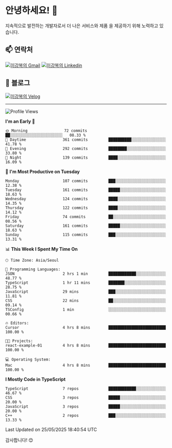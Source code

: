 # 안녕하세요! 👋

지속적으로 발전하는 개발자로서 더 나은 서비스와 제품
을 제공하기 위해 노력하고 있습니다.

## 📫 연락처
[![이강복의 Gmail](https://img.shields.io/badge/Gmail-D14836?style=for-the-badge&logo=gmail&logoColor=white)](mailto:pmmm114@gmail.com)
[![이강복의 Linkedin](https://img.shields.io/badge/LinkedIn-0077B5?style=for-the-badge&logo=linkedin&logoColor=white)](https://www.linkedin.com/in/lkb0297)

## 📝 블로그
[![이강복의 Velog](https://img.shields.io/badge/Velog-ffffff?style=for-the-badge&logo=velog)](https://velog.io/@pmmm114/posts)

---
<!--START_SECTION:waka-->
![Profile Views](http://img.shields.io/badge/Profile%20Views-1-blue)

**I'm an Early 🐤** 

```text
🌞 Morning                72 commits          ██░░░░░░░░░░░░░░░░░░░░░░░   08.33 % 
🌆 Daytime                361 commits         ██████████░░░░░░░░░░░░░░░   41.78 % 
🌃 Evening                292 commits         ████████░░░░░░░░░░░░░░░░░   33.80 % 
🌙 Night                  139 commits         ████░░░░░░░░░░░░░░░░░░░░░   16.09 % 
```
📅 **I'm Most Productive on Tuesday** 

```text
Monday                   107 commits         ███░░░░░░░░░░░░░░░░░░░░░░   12.38 % 
Tuesday                  161 commits         █████░░░░░░░░░░░░░░░░░░░░   18.63 % 
Wednesday                124 commits         ████░░░░░░░░░░░░░░░░░░░░░   14.35 % 
Thursday                 122 commits         ████░░░░░░░░░░░░░░░░░░░░░   14.12 % 
Friday                   74 commits          ██░░░░░░░░░░░░░░░░░░░░░░░   08.56 % 
Saturday                 161 commits         █████░░░░░░░░░░░░░░░░░░░░   18.63 % 
Sunday                   115 commits         ███░░░░░░░░░░░░░░░░░░░░░░   13.31 % 
```


📊 **This Week I Spent My Time On** 

```text
🕑︎ Time Zone: Asia/Seoul

💬 Programming Languages: 
JSON                     2 hrs 1 min         ████████████░░░░░░░░░░░░░   48.77 % 
TypeScript               1 hr 11 mins        ███████░░░░░░░░░░░░░░░░░░   28.75 % 
JavaScript               29 mins             ███░░░░░░░░░░░░░░░░░░░░░░   11.81 % 
CSS                      22 mins             ██░░░░░░░░░░░░░░░░░░░░░░░   09.14 % 
TSConfig                 1 min               ░░░░░░░░░░░░░░░░░░░░░░░░░   00.66 % 

🔥 Editors: 
Cursor                   4 hrs 8 mins        █████████████████████████   100.00 % 

🐱‍💻 Projects: 
react-example-01         4 hrs 8 mins        █████████████████████████   100.00 % 

💻 Operating System: 
Mac                      4 hrs 8 mins        █████████████████████████   100.00 % 
```

**I Mostly Code in TypeScript** 

```text
TypeScript               7 repos             ████████████░░░░░░░░░░░░░   46.67 % 
CSS                      3 repos             █████░░░░░░░░░░░░░░░░░░░░   20.00 % 
JavaScript               3 repos             █████░░░░░░░░░░░░░░░░░░░░   20.00 % 
C++                      2 repos             ███░░░░░░░░░░░░░░░░░░░░░░   13.33 % 
```




 Last Updated on 25/05/2025 18:40:54 UTC
<!--END_SECTION:waka-->

감사합니다! 😊
